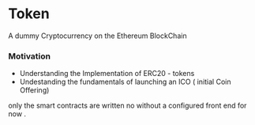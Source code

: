 # Token
A dummy Cryptocurrency on the Ethereum BlockChain

### Motivation 
* Understanding the Implementation of ERC20 - tokens 
* Undestanding the fundamentals of launching an ICO ( initial Coin Offering) 

only the smart contracts are written no without a configured front end for now . 
